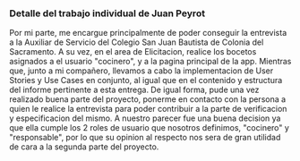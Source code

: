 ### Detalle del trabajo individual de Juan Peyrot

Por mi parte, me encargue principalmente de poder conseguir la entrevista a la Auxiliar de Servicio del Colegio San Juan Bautista de Colonia del Sacramento.
A su vez, en el area de Elicitacion, realice los bocetos asignados a el usuario "cocinero", y a la pagina principal de la app. Mientras que, junto a mi compañero, llevamos a cabo la implementacion de User Stories y Use Cases en conjunto, al igual que en el contenido y estructura del informe pertinente a esta entrega.
De igual forma, pude una vez realizado buena parte del proyecto, ponerme en contacto con la persona a quien le realice la entrevista para poder contribuir a la parte de verificacion y especificacion del mismo. A nuestro parecer fue una buena decision ya que ella cumple los 2 roles de usuario que nosotros definimos, "cocinero" y "responsable", por lo que su opinion al respecto nos sera de gran utilidad de cara a la segunda parte del proyecto.


